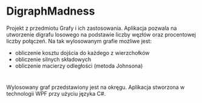 # DigraphMadness
Projekt z przedmiotu Grafy i ich zastosowania.
Aplikacja pozwala na utworzenie digrafu losowego na podstawie liczby węzłów oraz procentowej liczby połączeń.
Na tak wylosowanym grafie możliwe jest:
- obliczenie kosztu dojścia do każdego z wierzchołków
- obliczenie silnych składowych
- obliczenie macierzy odległości (metoda Johnsona)
#
Wylosowany graf przedstawiony jest na okręgu. Aplikacja stworzona w technologii WPF przy użyciu języka C#.
